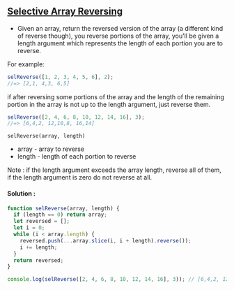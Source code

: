 ## [Selective Array Reversing](https://www.codewars.com/kata/58f6000bc0ec6451960000fd)

- Given an array, return the reversed version of the array (a different kind of reverse though), you reverse portions of the array, you'll be given a length argument which represents the length of each portion you are to reverse.

For example:

```js
selReverse([1, 2, 3, 4, 5, 6], 2);
//=> [2,1, 4,3, 6,5]
```

if after reversing some portions of the array and the length of the remaining portion in the array is not up to the length argument, just reverse them.

```js
selReverse([2, 4, 6, 8, 10, 12, 14, 16], 3);
//=> [6,4,2, 12,10,8, 16,14]
```

`selReverse(array, length)`

- array - array to reverse
- length - length of each portion to reverse

Note : if the length argument exceeds the array length, reverse all of them, if the length argument is zero do not reverse at all.

#### Solution :

```js
function selReverse(array, length) {
  if (length == 0) return array; 
  let reversed = [];
  let i = 0; 
  while (i < array.length) {
    reversed.push(...array.slice(i, i + length).reverse());
    i += length;
  } 
  return reversed;
}

console.log(selReverse([2, 4, 6, 8, 10, 12, 14, 16], 3)); // [6,4,2, 12,10,8, 16,14]
```
